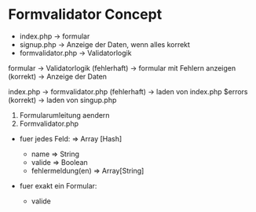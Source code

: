 # Formvalidator Concept

* index.php             -> formular
* signup.php            -> Anzeige der Daten, wenn alles korrekt
* formvalidator.php     -> Validatorlogik

formular
-> Validatorlogik
   (fehlerhaft) -> formular mit Fehlern anzeigen
   (korrekt)    -> Anzeige der Daten

index.php
-> formvalidator.php
  (fehlerhaft)  -> laden von index.php
                   $errors
  (korrekt)     -> laden von singup.php

1. Formularumleitung aendern
2. Formvalidator.php
 * fuer jedes Feld:
   => Array
   [Hash]
   * name
     => String
   * valide
     => Boolean
   * fehlermeldung(en)
     => Array[String]


 * fuer exakt ein Formular:
   * valide
